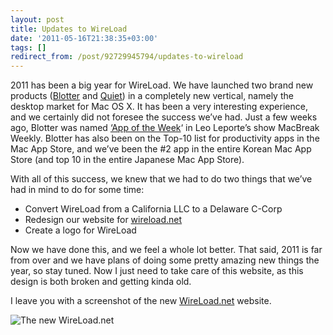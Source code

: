 ```yaml
---
layout: post
title: Updates to WireLoad
date: '2011-05-16T21:38:35+03:00'
tags: []
redirect_from: /post/92729945794/updates-to-wireload
---
```

2011 has been a big year for WireLoad. We have launched two brand new products ([Blotter](http://www.blotterapp.com/) and [Quiet](http://wireload.net/products/quiet/)) in a completely new vertical, namely the desktop market for Mac OS X. It has been a very interesting experience, and we certainly did not foresee the success we’ve had. Just a few weeks ago, Blotter was named [‘App of the Week](http://wiki.twit.tv/wiki/MacBreak_Weekly_239)‘ in Leo Leporte’s show MacBreak Weekly. Blotter has also been on the Top-10 list for productivity apps in the Mac App Store, and we’ve been the #2 app in the entire Korean Mac App Store (and top 10 in the entire Japanese Mac App Store).

With all of this success, we knew that we had to do two things that we’ve had in mind to do for some time:

* Convert WireLoad from a California LLC to a Delaware C-Corp
* Redesign our website for [wireload.net](http://wireload.net)
* Create a logo for WireLoad

Now we have done this, and we feel a whole lot better. That said, 2011 is far from over and we have plans of doing some pretty amazing new things the year, so stay tuned. Now I just need to take care of this website, as this design is both broken and getting kinda old.

I leave you with a screenshot of the new [WireLoad.net](http://wireload.net) website.

![The new WireLoad.net](http://viktorpetersson.com/wp-content/uploads/2011/05/wireload_net-600x442.png "The new WireLoad.net")
